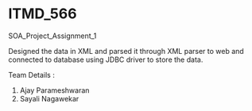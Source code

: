 # ITMD_566
SOA_Project_Assignment_1

  Designed the data in XML and parsed it through XML parser to web and connected to database using JDBC driver to store the data. 

Team Details :

  1) Ajay Parameshwaran
  2) Sayali Nagawekar
